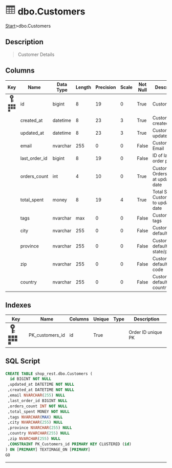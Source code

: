 # ![logo](../Images/table.svg) dbo.Customers

[Start](../start.md)>dbo.Customers

## [](#Description) Description

> Customer Details

## [](#Columns) Columns

|Key|Name|Data Type|Length|Precision|Scale|Not Null|Description
|---|---|---|---|---|---|---|---
|[![Primary Key PK_customers_id](../Images/primarykey.svg)](#Indexes)[![Cluster Key PK_customers_id](../Images/cluster.svg)](#Indexes)|id|bigint|8|19|0|True|Customer ID|
| |created_at|datetime|8|23|3|True|Customer created date|
| |updated_at|datetime|8|23|3|True|Customer last updated date|
| |email|nvarchar|255|0|0|False|Customer Email|
| |last_order_id|bigint|8|19|0|False|ID of last order placed|
| |orders_count|int|4|10|0|True|Customers Orders Count at updated date|
| |total_spent|money|8|19|4|True|Total Spent by Customer up to updated date|
| |tags|nvarchar|max|0|0|False|Customer tags|
| |city|nvarchar|255|0|0|False|Customer default city|
| |province|nvarchar|255|0|0|False|Customer default state/province|
| |zip|nvarchar|255|0|0|False|Customer default zip code|
| |country|nvarchar|255|0|0|False|Customer default country|

## [](#Indexes) Indexes

|Key|Name|Columns|Unique|Type|Description
|---|---|---|---|---|---
|[![Primary Key PK_ordercustid](../Images/primarykey.svg)](#Indexes)[![Cluster Key PK_ordercustid](../Images/cluster.svg)](#Indexes)|PK_customers_id|id|True||Order ID unique PK|

## [](#SqlScript) SQL Script

```SQL
CREATE TABLE shop_rest.dbo.Customers (
  id BIGINT NOT NULL
 ,updated_at DATETIME NOT NULL
 ,created_at DATETIME NOT NULL
 ,email NVARCHAR(255) NULL
 ,last_order_id BIGINT NULL
 ,orders_count INT NOT NULL
 ,total_spent MONEY NOT NULL
 ,tags NVARCHAR(MAX) NULL
 ,city NVARCHAR(255) NULL
 ,province NVARCHAR(255) NULL
 ,country NVARCHAR(255) NULL
 ,zip NVARCHAR(255) NULL
 ,CONSTRAINT PK_Customers_id PRIMARY KEY CLUSTERED (id)
) ON [PRIMARY] TEXTIMAGE_ON [PRIMARY]
GO
```

___
